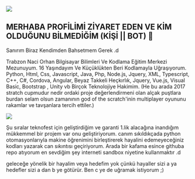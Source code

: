 ![](https://miro.medium.com/max/1600/1*X7Q84nkQN1DiFXC-rQLt9g.gif)

## MERHABA PROFİLİMİ ZİYARET EDEN VE KİM OLDUĞUNU BİLMEDİĞİM (KİŞİ || BOT) 👋

Sanırım Biraz Kendimden Bahsetmem Gerek .d

Trabzon Naci Orhan Bilgisayar Bilimleri Ve Kodlama Eğitim Merkezi Mezunuyum. 16 Yaşındayım Ve Küçüklükten Beri Kodlamayla Uğraşıyorum. Python, Html, Css, Javascript, Java, Php, Node.js, Jquery, XML, Typescript, C++, C#, Cordova, Angular, Beyaz Takkeli Heçkırlık, Jquery, Vue.js, Visual Basic, Bootstrap , Unity vb Birçok Teknolojiye Hakimim. (He bu arada 2017 stratch cupmudur nedir ordaki proje değerlendirmeni olan alçak puştlara burdan selam olsun zamanının god of the scratch'inin multiplayer oyununu rakamlar ve tavşanlara tercih ettiler.)

![](https://media0.giphy.com/media/LmNwrBhejkK9EFP504/200.gif)

Şu sıralar teknofest için geliştirdiğim ve garanti 1.lik alacağına inandığım mükkemmel bir projem var onu geliştiriyorum. canım sıkıldıkçada python otomasyonlarıyla makine öğrenimini birleştirerek hayalini edemeyeceğiniz kodları yazarak can sıkıntısı geçiriyorum. Arada bir kafama esince githuba repo atıyorum en sevdiğim şey interneti sandbox niyetine kullanmaktır .d

geleceğe yönelik bir hayalim veya hedefim yok çünkü hayaller sizi a ya hedefler sizi a dan b ye götürür. Ben c ye de uğramak istiyorum ;)

